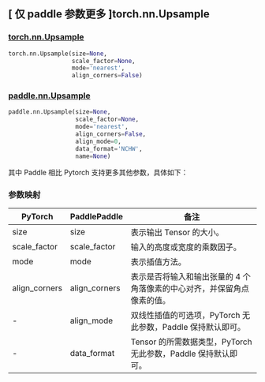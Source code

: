 ## [ 仅 paddle 参数更多 ]torch.nn.Upsample
### [torch.nn.Upsample](https://pytorch.org/docs/stable/generated/torch.nn.Upsample.html?highlight=upsample#torch.nn.Upsample)

```python
torch.nn.Upsample(size=None,
                  scale_factor=None,
                  mode='nearest',
                  align_corners=False)
```

### [paddle.nn.Upsample](https://www.paddlepaddle.org.cn/documentation/docs/zh/api/paddle/nn/Upsample_cn.html#upsample)

```python
paddle.nn.Upsample(size=None,
                   scale_factor=None,
                   mode='nearest',
                   align_corners=False,
                   align_mode=0,
                   data_format='NCHW',
                   name=None)
```

其中 Paddle 相比 Pytorch 支持更多其他参数，具体如下：
### 参数映射
| PyTorch       | PaddlePaddle | 备注                                                   |
| ------------- | ------------ | ------------------------------------------------------ |
| size            | size   | 表示输出 Tensor 的大小。    |
| scale_factor             | scale_factor   | 输入的高度或宽度的乘数因子。    |
| mode             | mode   | 表示插值方法。    |
| align_corners             | align_corners   | 表示是否将输入和输出张量的 4 个角落像素的中心对齐，并保留角点像素的值。    |
| -             | align_mode   | 双线性插值的可选项，PyTorch 无此参数，Paddle 保持默认即可。    |
| -             | data_format  | Tensor 的所需数据类型，PyTorch 无此参数，Paddle 保持默认即可。 |
